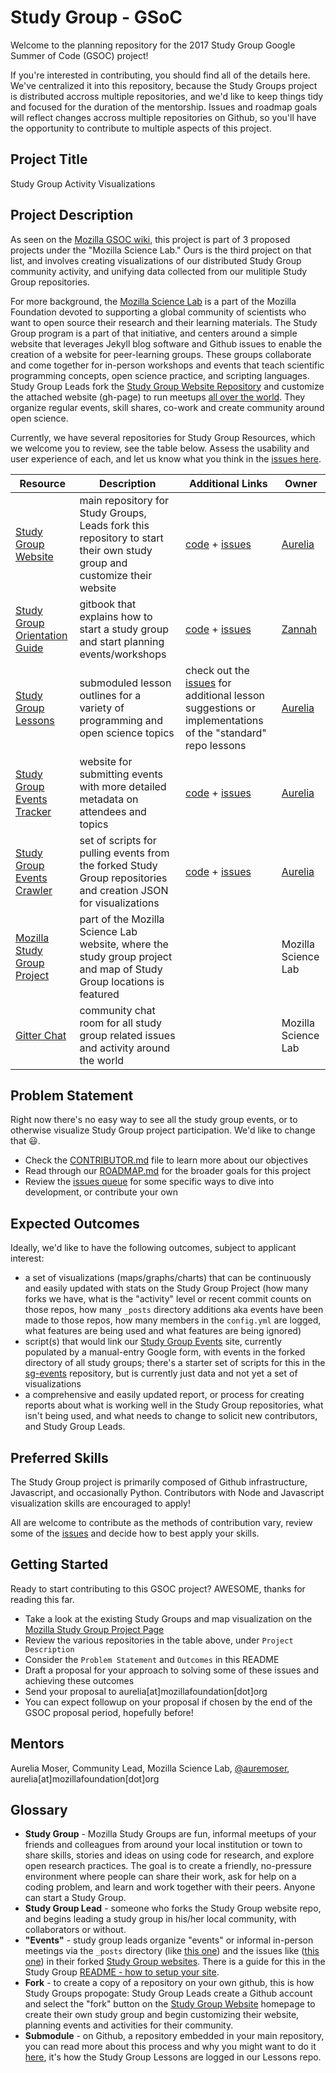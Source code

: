 # Study Group - GSoC

Welcome to the planning repository for the 2017 Study Group Google Summer of Code (GSOC) project!

If you're interested in contributing, you should find all of the details here. We've centralized it into this repository, because the Study Groups project is distributed accross multiple repositories, and we'd like to keep things tidy and focused for the duration of the mentorship. Issues and roadmap goals will reflect changes accross multiple repositories on Github, so you'll have the opportunity to contribute to multiple aspects of this project.

## Project Title
Study Group Activity Visualizations

## Project Description 

As seen on the [Mozilla GSOC wiki](https://wiki.mozilla.org/Community:SummerOfCode17#Project_List), this project is part of 3 proposed projects under the "Mozilla Science Lab." Ours is the third project on that list, and involves creating visualizations of our distributed Study Group community activity, and unifying data collected from our mulitiple Study Group repositories. 

For more background, the [Mozilla Science Lab](https://science.mozilla.org/) is a part of the Mozilla Foundation devoted to supporting a global community of scientists who want to open source their research and their learning materials. The Study Group program is a part of that initiative, and centers around a simple website that leverages Jekyll blog software and Github issues to enable the creation of a website for peer-learning groups. These groups collaborate and come together for in-person workshops and events that teach scientific programming concepts, open science practice, and scripting languages. Study Group Leads fork the [Study Group Website Repository](https://github.com/mozillascience/studyGroup) and customize the attached website (gh-page) to run meetups [all over the world](https://science.mozilla.org/programs/studygroups). They organize regular events, skill shares, co-work and create community around open science. 

Currently, we have several repositories for Study Group Resources, which we welcome you to review, see the table below. Assess the usability and user experience of each, and let us know what you think in the [issues here](https://github.com/mozillascience/studyGroup-GSOC/issues).

Resource | Description | Additional Links | Owner
-------- | ----------- | ---------------- | -----
[Study Group Website](http://mozillascience.github.io/studyGroup/) | main repository for Study Groups, Leads fork this repository to start their own study group and customize their website | [code](https://github.com/mozillascience/studyGroup) + [issues](https://github.com/mozillascience/studyGroup/issues)| [Aurelia](https://github.com/auremoser)
[Study Group Orientation Guide](https://mozillascience.github.io/study-group-orientation/index.html) | gitbook that explains how to start a study group and start planning events/workshops | [code](https://github.com/mozillascience/study-group-orientation) + [issues](https://github.com/mozillascience/study-group-orientation/issues) | [Zannah](https://github.com/zee-moz) 
[Study Group Lessons](https://github.com/mozillascience/studyGroupLessons) | submoduled lesson outlines for a variety of programming and open science topics | check out the [issues](https://github.com/mozillascience/studyGroupLessons/issues) for additional lesson suggestions or implementations of the "standard" repo lessons | [Aurelia](https://github.com/auremoser)
[Study Group Events Tracker](https://mzl.la/sg-events) | website for submitting events with more detailed metadata on attendees and topics | [code](https://github.com/mozillascience/studyGroupEvents) + [issues](https://github.com/mozillascience/studyGroupEvents/issues) | [Aurelia](https://github.com/auremoser)
[Study Group Events Crawler](https://github.com/auremoser/sg-events) | set of scripts for pulling events from the forked Study Group repositories and creation JSON for visualizations | [code](https://github.com/auremoser/sg-events/) + [issues](https://github.com/auremoser/sg-events/issues) | [Aurelia](https://github.com/auremoser)
[Mozilla Study Group Project](https://science.mozilla.org/programs/studygroups) | part of the Mozilla Science Lab website, where the study group project and map of Study Group locations is featured | | Mozilla Science Lab
[Gitter Chat](https://gitter.im/mozillascience/studyGroup) | community chat room for all study group related issues and activity around the world | | Mozilla Science Lab

## Problem Statement
Right now there's no easy way to see all the study group events, or to otherwise visualize Study Group project participation. We'd like to change that :smiley:.

* Check the [CONTRIBUTOR.md](CONTRIBUTOR.md) file to learn more about our objectives
* Read through our [ROADMAP.md](ROADMAP.md) for the broader goals for this project
* Review the [issues queue](https://github.com/mozillascience/studyGroup-GSOC/issues) for some specific ways to dive into development, or contribute your own

## Expected Outcomes

Ideally, we'd like to have the following outcomes, subject to applicant interest:

* a set of visualizations (maps/graphs/charts) that can be continuously and easily updated with stats on the Study Group Project (how many forks we have, what is the "activity" level or recent commit counts on those repos, how many `_posts` directory additions aka events have been made to those repos, how many members in the `config.yml` are logged, what features are being used and what features are being ignored)
* script(s) that would link our [Study Group Events](https://github.com/mozillascience/studyGroupEvents) site, currently populated by a manual-entry Google form, with events in the forked directory of all study groups; there's a starter set of scripts for this in the [sg-events](https://github.com/auremoser/sg-events) repository, but is currently just data and not yet a set of visualizations
* a comprehensive and easily updated report, or process for creating reports about what is working well in the Study Group repositories, what isn't being used, and what needs to change to solicit new contributors, and Study Group Leads.

## Preferred Skills
The Study Group project is primarily composed of Github infrastructure, Javascript, and occasionally Python. Contributors with Node and Javascript visualization skills are encouraged to apply!

All are welcome to contribute as the methods of contribution vary, review some of the [issues](https://github.com/mozillascience/studyGroup-GSOC/issues) and decide how to best apply your skills.

## Getting Started

Ready to start contributing to this GSOC project? AWESOME, thanks for reading this far. 

* Take a look at the existing Study Groups and map visualization on the [Mozilla Study Group Project Page](https://science.mozilla.org/programs/studygroups)
* Review the various repositories in the table above, under `Project Description`
* Consider the `Problem Statement` and `Outcomes` in this README
* Draft a proposal for your approach to solving some of these issues and achieving these outcomes
* Send your proposal to aurelia[at]mozillafoundation[dot]org
* You can expect followup on your proposal if chosen by the end of the GSOC proposal period, hopefully before!


## Mentors

Aurelia Moser, Community Lead, Mozilla Science Lab, [@auremoser](https://twitter.com/auremoser), aurelia[at]mozillafoundation[dot]org

## Glossary

* **Study Group** - Mozilla Study Groups are fun, informal meetups of your friends and colleagues from around your local institution or town to share skills, stories and ideas on using code for research, and explore open research practices. The goal is to create a friendly, no-pressure environment where people can share their work, ask for help on a coding problem, and learn and work together with their peers. Anyone can start a Study Group.
* **Study Group Lead** - someone who forks the Study Group website repo, and begins leading a study group in his/her local community, with collaborators or without.
* **"Events"** - study group leads organize "events" or informal in-person meetings via the `_posts` directory (like [this one](https://github.com/aure-test/studyGroup/blob/gh-pages/_posts/2017-01-20-rnoobs.markdown)) and the issues like ([this one](https://github.com/aure-test/studyGroup/issues/1)) in their forked [Study Group websites](https://github.com/mozillascience/studyGroup). There is a guide for this in the Study Group [README - how to setup your site](https://github.com/mozillascience/studyGroup#how-to-set-up-your-own-mozilla-study-group-website).
* **Fork** - to create a copy of a repository on your own github, this is how Study Groups propogate: Study Group Leads create a Github account and select the "fork" button on the [Study Group Website](http://mozillascience.github.io/studyGroup/) homepage to create their own study group and begin customizing their website, planning events and activities for their community.
* **Submodule** - on Github, a repository embedded in your main repository, you can read more about this process and why you might want to do it [here](https://gist.github.com/gitaarik/8735255), it's how the Study Group Lessons are logged in our Lessons repo.





